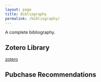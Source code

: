 ```yaml
---
layout: page
title: Bibliography
permalink: /bibliography/
---
```

A complete bibliography.<!--more-->

## Zotero Library
[zotero][]

## Pubchase Recommendations
<iframe src="https://www.pubchase.com/myrecommendations?key=0173b20afa145bc34cb8fc617542f645" frameborder="0" style="width: 100%; max-width: 800px; height: 0px"></iframe>


[zotero]: https://www.zotero.org/ekdunn/items
